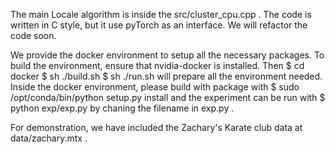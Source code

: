 The main Locale algorithm is inside the src/cluster_cpu.cpp .
The code is written in C style, but it use pyTorch as an interface.
We will refactor the code soon.

We provide the docker environment to setup all the necessary packages.
To build the environment, ensure that nvidia-docker is installed. Then
	$ cd docker
	$ sh ./build.sh
	$ sh ./run.sh
will prepare all the environment needed.
Inside the docker environment, please build with package with
	$ sudo /opt/conda/bin/python setup.py install
and the experiment can be run with
	$ python exp/exp.py
by chaning the filename in exp.py .

For demonstration, we have included the Zachary's Karate club data at data/zachary.mtx .
